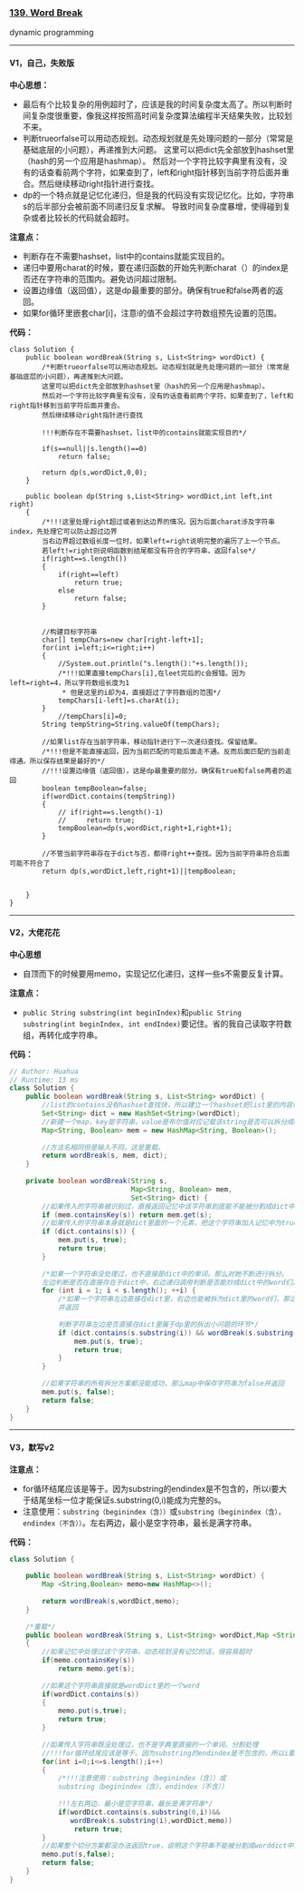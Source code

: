 ### [139. Word Break](https://leetcode.com/problems/word-break/)

dynamic programming

---

#### V1，自己，失败版

**中心思想：**
- 最后有个比较复杂的用例超时了，应该是我的时间复杂度太高了。所以判断时间复杂度很重要，像我这样按照高时间复杂度算法编程半天结果失败，比较划不来。
- 判断trueorfalse可以用动态规划。动态规划就是先处理问题的一部分（常常是基础底层的小问题），再递推到大问题。
这里可以把dict先全部放到hashset里（hash的另一个应用是hashmap）。
        然后对一个字符比较字典里有没有，没有的话查看前两个字符，如果查到了，left和right指针移到当前字符后面并重合。然后继续移动right指针进行查找。
- dp的一个特点就是记忆化递归，但是我的代码没有实现记忆化。比如，字符串s的后半部分会被前面不同递归反复求解。
导致时间复杂度暴增，使得碰到复杂或者比较长的代码就会超时。

**注意点：**
- 判断存在不需要hashset，list中的contains就能实现目的。
- 递归中要用charat的时候，要在递归函数的开始先判断charat（）的index是否还在字符串的范围内。避免访问超过限制。
- 设置边缘值（返回值），这是dp最重要的部分。确保有true和false两者的返回。
- 如果for循环里嵌套char[i]，注意i的值不会超过字符数组预先设置的范围。


**代码：**
```
class Solution {
    public boolean wordBreak(String s, List<String> wordDict) {
        /*判断trueorfalse可以用动态规划。动态规划就是先处理问题的一部分（常常是基础底层的小问题），再递推到大问题。
        这里可以把dict先全部放到hashset里（hash的另一个应用是hashmap）。
        然后对一个字符比较字典里有没有，没有的话查看前两个字符，如果查到了，left和right指针移到当前字符后面并重合。
        然后继续移动right指针进行查找
        
        !!!判断存在不需要hashset，list中的contains就能实现目的*/
        
        if(s==null||s.length()==0)
            return false;
        
        return dp(s,wordDict,0,0);
    }
    
    public boolean dp(String s,List<String> wordDict,int left,int right)
    {
        /*!!!这里处理right超过或者到达边界的情况。因为后面charat涉及字符串index，先处理它可以防止超过边界
        当右边界超过数组长度一位时，如果left=right说明完整的遍历了上一个节点。
        若left!=right则说明函数到结尾都没有符合的字符串，返回false*/
        if(right==s.length())
        {
            if(right==left)
                return true;
            else
                return false;
        }
            
        
        //构建目标字符串
        char[] tempChars=new char[right-left+1];
        for(int i=left;i<=right;i++)
        {
            //System.out.println("s.length():"+s.length());
            /*!!!如果直接tempChars[i],在leet完后的c会报错。因为left=right=4，所以字符数组长度为1
             * 但是这里的i却为4，直接超过了字符数组的范围*/
            tempChars[i-left]=s.charAt(i);
        }
            //tempChars[i]=0;
        String tempString=String.valueOf(tempChars);
        
        //如果list存在当前字符串，移动指针进行下一次递归查找。保留结果。
        /*!!!但是不能直接返回，因为当前匹配的可能后面走不通。反而后面匹配的当前走得通。所以保存结果是最好的*/
        //!!!设置边缘值（返回值），这是dp最重要的部分。确保有true和false两者的返回
        boolean tempBoolean=false;
        if(wordDict.contains(tempString))
        {
            // if(right==s.length()-1)
            //     return true;
            tempBoolean=dp(s,wordDict,right+1,right+1);
        }
        
        //不管当前字符串存在于dict与否，都得right++查找。因为当前字符串符合后面可能不符合了
        return dp(s,wordDict,left,right+1)||tempBoolean;
        
            
    }
}
```

---

#### V2，大佬花花

**中心思想**
- 自顶而下的时候要用memo，实现记忆化递归，这样一些s不需要反复计算。

**注意点：**
- `public String substring(int beginIndex)`和`public String substring(int beginIndex, int endIndex)`要记住。省的我自己读取字符数组，再转化成字符串。

**代码：**
```java
// Author: Huahua
// Runtime: 13 ms
class Solution {
    public boolean wordBreak(String s, List<String> wordDict) {
        //list的contains没有hashset查找快，所以建立一个hashset把list里的内容传进去
        Set<String> dict = new HashSet<String>(wordDict);
        //新建一个map，key是字符串，value是布尔值对应记载该string是否可以拆分成dict中的单词们。
        Map<String, Boolean> mem = new HashMap<String, Boolean>();
        
        //方法名相同但是输入不同，这是重载。
        return wordBreak(s, mem, dict);
    }
 
    private boolean wordBreak(String s,
                              Map<String, Boolean> mem, 
                              Set<String> dict) {
        //如果传入的字符串被识别过，直接返回记忆中该字符串到底能不能被分割成dict中的word
        if (mem.containsKey(s)) return mem.get(s);
        //如果传入的字符串本身就是dict里面的一个元素，把这个字符串加入记忆中为true，并且返回true
        if (dict.contains(s)) {
            mem.put(s, true);
            return true;
        }
        
        /*如果一个字符串没处理过，也不直接是dict中的单词。那么对她不断进行拆分。
        左边判断是否在直接存在于dict中，右边递归调用判断是否能炒成dict中的word们。*/
        for (int i = 1; i < s.length(); ++i) {
            /*如果一个字符串左边直接在dict里，右边也能被拆为dict里的word们，那么这个字符串能被拆分成dict里的word们，map保存该字符串的结果。
            并返回
            
            判断字符串左边是否直接在dict里属于dp里的拆出小问题的环节*/
            if (dict.contains(s.substring(i)) && wordBreak(s.substring(0, i), mem, dict)) {
                mem.put(s, true);
                return true;
            }
        }
        
        //如果字符串的所有拆分方案都没能成功，那么map中保存字符串为false并返回
        mem.put(s, false);
        return false;
    }
}
```

---

#### V3，默写v2

**注意点：**
- for循环结尾应该是等于。因为substring的endindex是不包含的，所以i要大于结尾坐标一位才能保证s.substring(0,i)能成为完整的s。
- 注意使用：`substring（beginindex（含））`或`substring（beginindex（含），endindex（不含））`。左右两边，最小是空字符串，最长是满字符串。

**代码：**
```java
class Solution {
    
    public boolean wordBreak(String s, List<String> wordDict) {
        Map <String,Boolean> memo=new HashMap<>();
        
        return wordBreak(s,wordDict,memo);
    }
    
    /*重载*/
    public boolean wordBreak(String s, List<String> wordDict,Map <String,Boolean> memo)
    {
        //如果记忆中处理过这个字符串。动态规划没有记忆的话，很容易超时
        if(memo.containsKey(s))
            return memo.get(s);
        
        //如果这个字符串直接就是wordDict里的一个word
        if(wordDict.contains(s))
        {
            memo.put(s,true);
            return true;
        }
        
        //如果传入字符串既没处理过，也不是字典里直接的一个单词。分割处理
        //!!!for循环结尾应该是等于。因为substring的endindex是不包含的，所以i要大于结尾坐标一位才能保证s.substring(0,i)能成为完整的s。
        for(int i=0;i<=s.length();i++)
        {
            /*!!!注意使用：substring（beginindex（含））或
            substring（beginindex（含），endindex（不含））
            
            !!!左右两边，最小是空字符串，最长是满字符串*/
            if(wordDict.contains(s.substring(0,i))&&
               wordBreak(s.substring(i),wordDict,memo))
                return true;
        }
        //如果整个切分方案都没办法返回true，说明这个字符串不能被分割成worddict中的单词
        memo.put(s,false);
        return false;
    }
}
```
